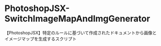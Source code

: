 # PhotoshopJSX-SwitchImageMapAndImgGenerator
【PhotoshopJSX】特定のルールに基づいて作成されたドキュメントから画像とイメージマップを生成するスクリプト
